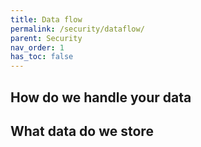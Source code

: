 ```yaml
---
title: Data flow
permalink: /security/dataflow/
parent: Security
nav_order: 1
has_toc: false
---
```


## How do we handle your data

## What data do we store

